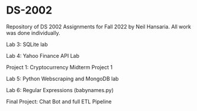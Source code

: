 # DS-2002
Repository of DS 2002 Assignments for Fall 2022 by Neil Hansaria. All work was done individually.

Lab 3: SQLite lab

Lab 4: Yahoo Finance API Lab

Project 1: Cryptocurrency Midterm Project 1

Lab 5: Python Webscraping and MongoDB lab

Lab 6: Regular Expressions (babynames.py)

Final Project: Chat Bot and full ETL Pipeline
